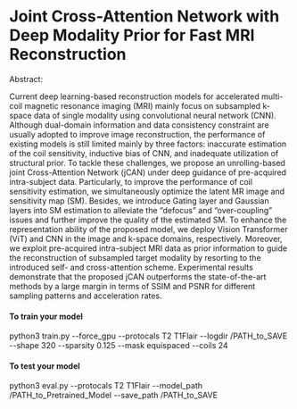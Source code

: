# Joint Cross-Attention Network with Deep Modality Prior for Fast MRI Reconstruction 

Abstract:

Current deep learning-based reconstruction models for accelerated multi-coil magnetic resonance imaging (MRI) mainly focus on subsampled k-space data of single modality using convolutional neural network (CNN). Although dual-domain information and data consistency constraint are usually adopted to improve image reconstruction, the performance of existing models is still limited mainly by three factors: inaccurate estimation of the coil sensitivity, inductive bias of CNN, and inadequate utilization of structural prior. To tackle these challenges, we propose an unrolling-based joint Cross-Attention Network (jCAN) under deep guidance of pre-acquired intra-subject data. Particularly, to improve the performance of coil sensitivity estimation, we simultaneously optimize the latent MR image and sensitivity map (SM). Besides, we introduce Gating layer and Gaussian layers into SM estimation to alleviate the “defocus” and “over-coupling” issues and further improve the quality of the estimated SM. To enhance the representation ability of the proposed model, we deploy Vision Transformer (ViT) and CNN in the image and k-space domains, respectively. Moreover, we exploit pre-acquired intra-subject MRI data as prior information to guide the reconstruction of subsampled target modality by resorting to the introduced self- and cross-attention scheme. Experimental results demonstrate that the proposed jCAN outperforms the state-of-the-art methods by a large margin in terms of SSIM and PSNR for different sampling patterns and acceleration rates.

#### To train your model ####
python3 train.py  --force_gpu --protocals T2 T1Flair --logdir /PATH_to_SAVE  --shape 320  --sparsity 0.125 --mask equispaced --coils 24

#### To test your model ####
python3 eval.py  --protocals T2 T1Flair --model_path /PATH_to_Pretrained_Model  --save_path /PATH_to_SAVE
